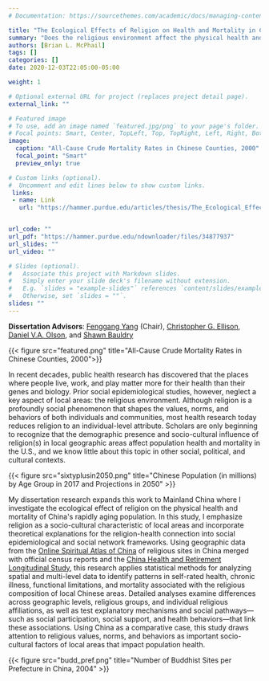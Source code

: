 ```yaml
---
# Documentation: https://sourcethemes.com/academic/docs/managing-content/

title: "The Ecological Effects of Religion on Health and Mortality in China (Dissertation)"
summary: "Does the religious environment affect the physical health and mortality of China's rapidly aging population? Using geographic data of religious sites in China merged with official census reports and a longitudinal survey of older adults, this study applies statistical methods for analyzing spatial and multi-level data to identify patterns in self-rated health, chronic illness, functional limitations, and mortality associated with the religious composition of local Chinese areas."
authors: [Brian L. McPhail]
tags: []
categories: []
date: 2020-12-03T22:05:00-05:00

weight: 1

# Optional external URL for project (replaces project detail page).
external_link: ""

# Featured image
# To use, add an image named `featured.jpg/png` to your page's folder.
# Focal points: Smart, Center, TopLeft, Top, TopRight, Left, Right, BottomLeft, Bottom, BottomRight.
image:
  caption: "All-Cause Crude Mortality Rates in Chinese Counties, 2000"
  focal_point: "Smart"
  preview_only: true

# Custom links (optional).
#  Uncomment and edit lines below to show custom links.
 links:
 - name: Link
   url: "https://hammer.purdue.edu/articles/thesis/The_Ecological_Effects_of_Religion_on_Health_and_Mortality_in_China/19638693/1"


url_code: ""
url_pdf: "https://hammer.purdue.edu/ndownloader/files/34877937"
url_slides: ""
url_video: ""

# Slides (optional).
#   Associate this project with Markdown slides.
#   Simply enter your slide deck's filename without extension.
#   E.g. `slides = "example-slides"` references `content/slides/example-slides.md`.
#   Otherwise, set `slides = ""`.
slides: ""
---
```


**Dissertation Advisors**: [Fenggang Yang](https://cla.purdue.edu/directory/profiles/fenggang-yang.html) (Chair), [Christopher G. Ellison](https://www.uthscsa.edu/academics/biomedical-sciences/faculty/profile/64891/Ellison%2C-Christopher), [Daniel V.A. Olson](https://cla.purdue.edu/facultystaff/profiles/promoted/promotions-15/Olson._Dan.html), and [Shawn Bauldry](https://www.cla.purdue.edu/facultystaff/profiles/new/newfaculty-16/Bauldry._Shawn.html)

{{< figure src="featured.png" title="All-Cause Crude Mortality Rates in Chinese Counties, 2000">}}

In recent decades, public health research has discovered that the places where people live, work, and play matter more for their health than their genes and biology. Prior social epidemiological studies, however, neglect a key aspect of local areas: the religious environment. Although religion is a profoundly social phenomenon that shapes the values, norms, and behaviors of both individuals and communities, most health research today reduces religion to an individual-level attribute. Scholars are only beginning to recognize that the demographic presence and socio-cultural influence of religion(s) in local geographic areas affect population health and mortality in the U.S., and we know little about this topic in other social, political, and cultural contexts.

{{< figure src="sixtyplusin2050.png" title="Chinese Population (in millions) by Age Group in 2017 and Projections in 2050" >}}

My dissertation research expands this work to Mainland China where I investigate the ecological effect of religion on the physical health and mortality of China's rapidly aging population. In this study, I emphasize religion as a socio-cultural characteristic of local areas and incorporate theoretical explanations for the religion-health connection into social epidemiological and social network frameworks. Using geographic data from the [Online Spiritual Atlas of China](https://purr.purdue.edu/publications/3210/2) of religious sites in China merged with official census reports and the [China Health and Retirement Longitudinal Study](http://charls.pku.edu.cn/), this research applies statistical methods for analyzing spatial and multi-level data to identify patterns in self-rated health, chronic illness, functional limitations, and mortality associated with the religious composition of local Chinese areas. Detailed analyses examine differences across geographic levels, religious groups, and individual religious affiliations, as well as test explanatory mechanisms and social pathways—such as social participation, social support, and health behaviors—that link these associations. Using China as a comparative case, this study draws attention to religious values, norms, and behaviors as important socio-cultural factors of local areas that impact population health.

{{< figure src="budd_pref.png" title="Number of Buddhist Sites per Prefecture in China, 2004" >}}
